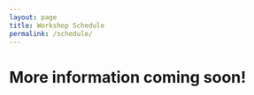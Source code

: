 ```yaml
---
layout: page
title: Workshop Schedule
permalink: /schedule/
---
```



# More information coming soon!

